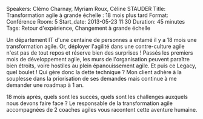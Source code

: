 Speakers: Clémo Charnay, Myriam Roux, Céline STAUDER
Title: Transformation agile à grande échelle : 18 mois plus tard
Format: Conférence
Room: 5
Start_date: 2013-05-23 11:30
Duration: 45 minutes
Tags: Retour d'expérience, Changement à grande échelle

Un département IT d'une centaine de personnes a entamé il y a 18 mois une transformation agile. Or, déployer l'agilité dans une contre-culture agile n'est pas de tout repos et réserve bien des surprises !
Passés les premiers mois de développement agile, les murs de l'organisation peuvent paraître bien étroits, voire hostiles au plein épanouissement agile.
Et puis ce Legacy, quel boulet !
Qui gère donc la dette technique ?
Mon client adhère à la souplesse dans la priorisation  de ses demandes mais continue à me demander une roadmap à 1 an.

18 mois après, quels sont les succès, quels sont les challenges auxquels nous devons faire face ?
Le responsable de la transformation agile accompagnées de 2 coaches agiles vous racontent cette aventure humaine.
